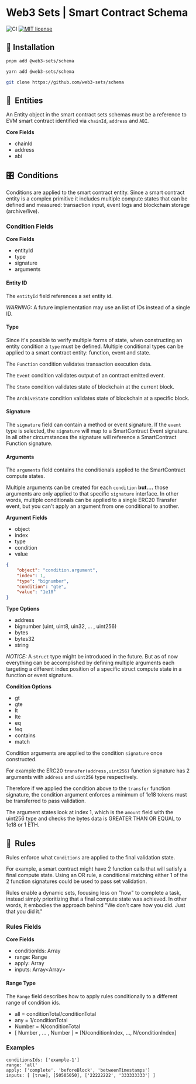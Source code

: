 # Web3 Sets | Smart Contract Schema

![CI](https://github.com/web3-sets/schema/actions/workflows/main.yml/badge.svg)
[![MIT license](https://img.shields.io/badge/License-MIT-blue.svg)](http://perso.crans.org/besson/LICENSE.html)

## 💾 Installation

```sh
pnpm add @web3-sets/schema
```

```sh
yarn add @web3-sets/schema
```

```sh
git clone https://github.com/web3-sets/schema
```

## 🔗 &nbsp;Entities

An Entity object in the smart contract sets schemas must be a reference to EVM smart contract identified via `chainId`, `address` and `ABI`.

**Core Fields**
- chainId
- address
- abi

## 🎛️ &nbsp;Conditions

Conditions are applied to the smart contract entity. Since a smart contract entity is a complex primitive it includes multiple compute states that can be defined and measured: transaction input, event logs and blockchain storage (archive/live).

### Condition Fields

**Core Fields**
- entityId
- type
- signature
- arguments

#### Entity ID
The `entityId` field references a set entity id.

*WARNING:* A future implementation may use an list of IDs instead of a single ID.

#### Type
Since it's possible to verify multiple forms of state, when constructing an entity condition a `type` must be defined. Multiple conditional types can be applied to a smart contract entity: function, event and state.

The `Function` condition validates transaction execution data.

The `Event` condition validates output of an contract emitted event.

The `State` condition validates state of blockchain at the current block.

The `ArchiveState` condition validates state of blockchain at a specific block.

#### Signature

The `signature` field can contain a method or event signature. If the `event` type is selected, the `signature` will map to a SmartContract Event signature. In all other circumstances the signature will reference a SmartContract Function signature.

#### Arguments

The `arguments` field contains the conditionals applied to the SmartContract compute states.

Multiple arguments can be created for each `condition` **but....** those arguments are only applied to that specific `signature` interface. In other words, multiple conditionals can be applied to a single ERC20 Transfer event, but you can't apply an argument from one conditional to another.

**Argument Fields**

- object
- index
- type
- condition
- value

```json
{
    "object": "condition.argument",
    "index": 1,
    "type": "bignumber",
    "condition": "gte",
    "value": "1e18"
}
```

**Type Options**
- address
- bignumber (uint, uint8, uin32, ... , uint256)
- bytes
- bytes32
- string

*NOTICE:*  A `struct` type might be introduced in the future. But as of now everything can be accomplished by defining multiple arguments each targeting a different index position of a specific struct compute state in a function or event signature.

**Condition Options**

- gt
- gte
- lt
- lte
- eq
- !eq
- contains
- match

Condition arguments are applied to the condition `signature` once constructed.

For example the ERC20 `transfer(address,uint256)` function signature has 2 arguments with `address` and `uint256` type respectively.

Therefore if we applied the condition above to the `transfer` function signature, the condition argument enforces a minimum of 1e18 tokens must be transferred to pass validation.

The argument states look at index 1, which is the `amount` field with the uint256 type and checks the bytes data is GREATER THAN OR EQUAL to 1e18 or 1 ETH.


## 📏 &nbsp;Rules

Rules enforce what `Conditions` are applied to the final validation state.

For example, a smart contract might have 2 function calls that will satisfy a final compute state. Using an OR rule, a conditional matching either 1 of the 2 function signatures could be used to pass set validation.

Rules enable a dynamic sets, focusing less on "how" to complete a task, instead simply prioritizing that a final compute state was achieved. In other words, it embodies the approach behind "We don't care how you did. Just that you did it."

### Rules Fields
**Core Fields**

- conditionIds: Array<string>
- range: Range
- apply: Array<string>
- inputs: Array<Array<string>>

#### Range Type
The `Range` field describes how to apply rules conditionally to a different range of condition ids.

- all = conditionTotal/conditionTotal
- any = 1/conditionTotal
- Number = N/conditionTotal
- [ Number , ... , Number ] = [N/conditionIndex, ..., N/conditionIndex]

### Examples

```
conditionsIds: ['example-1']
range: 'all'
apply: ['complete', 'beforeBlock', 'betweenTimestamps']
inputs: [ [true], [50505050], ['22222222', '333333333'] ]
```
